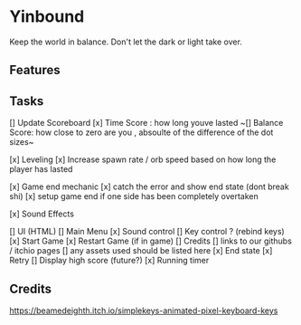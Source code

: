 # Yinbound

Keep the world in balance. Don't let the dark or light take over.

## Features

## Tasks

[] Update Scoreboard
    [x] Time Score : how long youve lasted
    ~[] Balance Score: how close to zero are you , absoulte of the difference of the dot sizes~

[x] Leveling
    [x] Increase spawn rate / orb speed based on how long the player has lasted

[x] Game end mechanic
    [x] catch the error and show end state (dont break shi)
    [x] setup game end if one side has been completely overtaken

[x] Sound Effects

[] UI (HTML)
    [] Main Menu
        [x] Sound control
        [] Key control ? (rebind keys)
        [x] Start Game
        [x] Restart Game (if in game)
        [] Credits
            [] links to our githubs / itchio pages
            [] any assets used should be listed here
    [x] End state
        [x] Retry
        [] Display high score (future?)
    [x] Running timer

## Credits

https://beamedeighth.itch.io/simplekeys-animated-pixel-keyboard-keys
